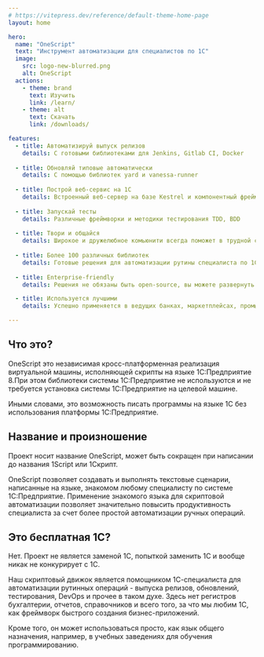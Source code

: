 ```yaml
---
# https://vitepress.dev/reference/default-theme-home-page
layout: home

hero:
  name: "OneScript"
  text: "Инструмент автоматизации для специалистов по 1С"
  image:
    src: logo-new-blurred.png
    alt: OneScript
  actions:
    - theme: brand
      text: Изучить
      link: /learn/
    - theme: alt
      text: Скачать
      link: /downloads/

features:
  - title: Автоматизируй выпуск релизов
    details: С готовыми библиотеками для Jenkins, Gitlab CI, Docker
  
  - title: Обновляй типовые автоматически
    details: С помощью библиотек yard и vanessa-runner
  
  - title: Построй веб-сервис на 1С
    details: Встроенный веб-сервер на базе Kestrel и компонентный фреймворк WINOW
  
  - title: Запускай тесты
    details: Различные фреймворки и методики тестирования TDD, BDD
  
  - title: Твори и общайся
    details: Широкое и дружелюбное комьюнити всегда поможет в трудной ситуации.
  
  - title: Более 100 различных библиотек
    details: Готовые решения для автоматизации рутины специалиста по 1С
  
  - title: Enterprise-friendly
    details: Решения не обязаны быть open-source, вы можете развернуть внутренний хаб пакетов

  - title: Используется лучшими
    details: Успешно применяется в ведущих банках, маркетплейсах, промышленности

---
```


## Что это?

OneScript это независимая кросс-платформенная реализация виртуальной машины, исполняющей скрипты на языке 1С:Предприятие 8.При этом библиотеки системы 1С:Предприятие не используются и не требуется установка системы 1С:Предприятие на целевой машине.

Иными словами, это возможность писать программы на языке 1С без использования платформы 1С:Предприятие.

## Название и произношение

Проект носит название OneScript, может быть сокращен при написании до названия 1Script или 1Скрипт.

OneScript позволяет создавать и выполнять текстовые сценарии, написанные на языке, знакомом любому специалисту по системе 1С:Предприятие. Применение знакомого языка для скриптовой автоматизации позволяет значительно повысить продуктивность специалиста за счет более простой автоматизации ручных операций.

## Это бесплатная 1С?

Нет. Проект не является заменой 1С, попыткой заменить 1С и вообще никак не конкурирует с 1С.

Наш скриптовый движок является помощником 1С-специалиста для автоматизации рутинных операций - выпуска релизов, обновлений, тестирования, DevOps и прочее в таком духе. Здесь нет регистров бухгалтерии, отчетов, справочников и всего того, за что мы любим 1С, как фреймворк быстрого создания бизнес-приложений.

Кроме того, он может использоваться просто, как язык общего назначения, например, в учебных заведениях для обучения программированию.